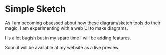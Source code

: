 # Simple Sketch

As I am becoming obsessed about how these diagram/sketch tools do their magic, I am experimenting with a web UI to make diagrams.

I is a lot bugish but in my spare time I will be adding features.

Soon it will be available at my website as a live preview.